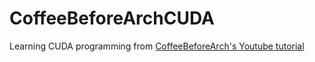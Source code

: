 # CoffeeBeforeArchCUDA
Learning CUDA programming from [CoffeeBeforeArch's Youtube tutorial](https://www.youtube.com/watch?v=2NgpYFdsduY&list=PLxNPSjHT5qvtYRVdNN1yDcdSl39uHV_sU)
